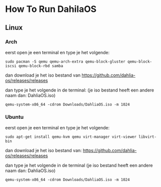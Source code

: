 # How To Run DahilaOS

## Linux

### Arch

eerst open je een terminal en type je het volgende:
```
sudo pacman -S qemu qemu-arch-extra qemu-block-gluster qemu-block-iscsi qemu-block-rbd samba
```
dan download je het iso bestand van https://github.com/dahlia-os/releases/releases 

dan type je het volgende in de terminal: (je iso bestand heeft een andere naam dan: DahliaOS.iso)
```
qemu-system-x86_64 -cdrom Downloads/DahliaOS.iso -m 1024
```
### Ubuntu

eerst open je een terminal en type je het volgende:
```
sudo apt-get install qemu-kvm qemu virt-manager virt-viewer libvirt-bin
```
dan download je het iso bestand van: https://github.com/dahlia-os/releases/releases 

dan type je het volgende in de terminal (je iso bestand heeft een andere naam dan: DahliaOS.iso)
```
qemu-system-x86_64 -cdrom Downloads/DahliaOS.iso -m 1024
```


